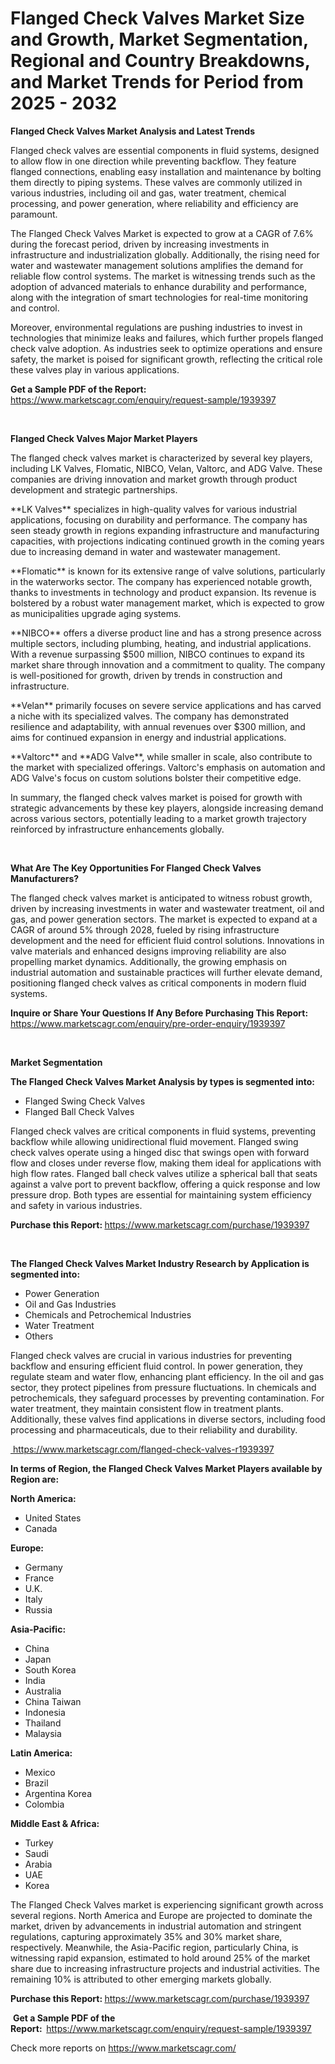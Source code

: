 <p><h1>Flanged Check Valves Market Size and Growth, Market Segmentation, Regional and Country Breakdowns, and Market Trends for Period from 2025 -  2032</h1></p><p><strong>Flanged Check Valves Market Analysis and Latest Trends</strong></p>
<p><p>Flanged check valves are essential components in fluid systems, designed to allow flow in one direction while preventing backflow. They feature flanged connections, enabling easy installation and maintenance by bolting them directly to piping systems. These valves are commonly utilized in various industries, including oil and gas, water treatment, chemical processing, and power generation, where reliability and efficiency are paramount.</p><p>The Flanged Check Valves Market is expected to grow at a CAGR of 7.6% during the forecast period, driven by increasing investments in infrastructure and industrialization globally. Additionally, the rising need for water and wastewater management solutions amplifies the demand for reliable flow control systems. The market is witnessing trends such as the adoption of advanced materials to enhance durability and performance, along with the integration of smart technologies for real-time monitoring and control.</p><p>Moreover, environmental regulations are pushing industries to invest in technologies that minimize leaks and failures, which further propels flanged check valve adoption. As industries seek to optimize operations and ensure safety, the market is poised for significant growth, reflecting the critical role these valves play in various applications.</p></p>
<p><strong>Get a Sample PDF of the Report:&nbsp;</strong> <a href="https://www.marketscagr.com/enquiry/request-sample/1939397?utm_campaign=2882&utm_medium=2&utm_source=Github&utm_content=ia&utm_term=10042025&utm_id=flanged-check-valves">https://www.marketscagr.com/enquiry/request-sample/1939397</a></p>
<p>&nbsp;</p>
<p><strong>Flanged Check Valves Major Market Players</strong></p>
<p><p>The flanged check valves market is characterized by several key players, including LK Valves, Flomatic, NIBCO, Velan, Valtorc, and ADG Valve. These companies are driving innovation and market growth through product development and strategic partnerships.</p><p>**LK Valves** specializes in high-quality valves for various industrial applications, focusing on durability and performance. The company has seen steady growth in regions expanding infrastructure and manufacturing capacities, with projections indicating continued growth in the coming years due to increasing demand in water and wastewater management.</p><p>**Flomatic** is known for its extensive range of valve solutions, particularly in the waterworks sector. The company has experienced notable growth, thanks to investments in technology and product expansion. Its revenue is bolstered by a robust water management market, which is expected to grow as municipalities upgrade aging systems.</p><p>**NIBCO** offers a diverse product line and has a strong presence across multiple sectors, including plumbing, heating, and industrial applications. With a revenue surpassing $500 million, NIBCO continues to expand its market share through innovation and a commitment to quality. The company is well-positioned for growth, driven by trends in construction and infrastructure.</p><p>**Velan** primarily focuses on severe service applications and has carved a niche with its specialized valves. The company has demonstrated resilience and adaptability, with annual revenues over $300 million, and aims for continued expansion in energy and industrial applications.</p><p>**Valtorc** and **ADG Valve**, while smaller in scale, also contribute to the market with specialized offerings. Valtorc's emphasis on automation and ADG Valve's focus on custom solutions bolster their competitive edge.</p><p>In summary, the flanged check valves market is poised for growth with strategic advancements by these key players, alongside increasing demand across various sectors, potentially leading to a market growth trajectory reinforced by infrastructure enhancements globally.</p></p>
<p>&nbsp;</p>
<p><strong>What Are The Key Opportunities For Flanged Check Valves Manufacturers?</strong></p>
<p><p>The flanged check valves market is anticipated to witness robust growth, driven by increasing investments in water and wastewater treatment, oil and gas, and power generation sectors. The market is expected to expand at a CAGR of around 5% through 2028, fueled by rising infrastructure development and the need for efficient fluid control solutions. Innovations in valve materials and enhanced designs improving reliability are also propelling market dynamics. Additionally, the growing emphasis on industrial automation and sustainable practices will further elevate demand, positioning flanged check valves as critical components in modern fluid systems.</p></p>
<p><strong>Inquire or Share Your Questions If Any Before Purchasing This Report:</strong> <a href="https://www.marketscagr.com/enquiry/pre-order-enquiry/1939397?utm_campaign=2882&utm_medium=2&utm_source=Github&utm_content=ia&utm_term=10042025&utm_id=flanged-check-valves">https://www.marketscagr.com/enquiry/pre-order-enquiry/1939397</a></p>
<p>&nbsp;</p>
<p><strong>Market Segmentation</strong></p>
<p><strong>The Flanged Check Valves Market Analysis by types is segmented into:</strong></p>
<p><ul><li>Flanged Swing Check Valves</li><li>Flanged Ball Check Valves</li></ul></p>
<p><p>Flanged check valves are critical components in fluid systems, preventing backflow while allowing unidirectional fluid movement. Flanged swing check valves operate using a hinged disc that swings open with forward flow and closes under reverse flow, making them ideal for applications with high flow rates. Flanged ball check valves utilize a spherical ball that seats against a valve port to prevent backflow, offering a quick response and low pressure drop. Both types are essential for maintaining system efficiency and safety in various industries.</p></p>
<p><strong>Purchase this Report:&nbsp;</strong><a href="https://www.marketscagr.com/purchase/1939397?utm_campaign=2882&utm_medium=2&utm_source=Github&utm_content=ia&utm_term=10042025&utm_id=flanged-check-valves">https://www.marketscagr.com/purchase/1939397</a></p>
<p>&nbsp;</p>
<p><strong>The Flanged Check Valves Market Industry Research by Application is segmented into:</strong></p>
<p><ul><li>Power Generation</li><li>Oil and Gas Industries</li><li>Chemicals and Petrochemical Industries</li><li>Water Treatment</li><li>Others</li></ul></p>
<p><p>Flanged check valves are crucial in various industries for preventing backflow and ensuring efficient fluid control. In power generation, they regulate steam and water flow, enhancing plant efficiency. In the oil and gas sector, they protect pipelines from pressure fluctuations. In chemicals and petrochemicals, they safeguard processes by preventing contamination. For water treatment, they maintain consistent flow in treatment plants. Additionally, these valves find applications in diverse sectors, including food processing and pharmaceuticals, due to their reliability and durability.</p></p>
<p><a href="https://www.marketscagr.com/flanged-check-valves-r1939397?utm_campaign=2882&utm_medium=2&utm_source=Github&utm_content=ia&utm_term=10042025&utm_id=flanged-check-valves">&nbsp;https://www.marketscagr.com/flanged-check-valves-r1939397</a></p>
<p><strong>In terms of Region, the Flanged Check Valves Market Players available by Region are:</strong></p>
<p>
    <p> <strong> North America: </strong>
        <ul>
            <li>United States</li>
            <li>Canada</li>
        </ul>
        </p> 
    <p> <strong> Europe: </strong>
        <ul>
            <li>Germany</li>
            <li>France</li>
            <li>U.K.</li>
            <li>Italy</li>
            <li>Russia</li>
        </ul>
        </p> 
    <p> <strong> Asia-Pacific: </strong>
        <ul>
            <li>China</li>
            <li>Japan</li>
            <li>South Korea</li>
            <li>India</li>
            <li>Australia</li>
            <li>China Taiwan</li>
            <li>Indonesia</li>
            <li>Thailand</li>
            <li>Malaysia</li>
        </ul>
        </p> 
    <p> <strong> Latin America: </strong>
        <ul>
            <li>Mexico</li>
            <li>Brazil</li>
            <li>Argentina Korea</li>
            <li>Colombia</li>
        </ul>
        </p> 
    <p> <strong> Middle East & Africa: </strong>
        <ul>
            <li>Turkey</li>
            <li>Saudi</li>
            <li>Arabia</li>
            <li>UAE</li>
            <li>Korea</li>
        </ul>
    </p>
    </p>
<p><p>The Flanged Check Valves market is experiencing significant growth across several regions. North America and Europe are projected to dominate the market, driven by advancements in industrial automation and stringent regulations, capturing approximately 35% and 30% market share, respectively. Meanwhile, the Asia-Pacific region, particularly China, is witnessing rapid expansion, estimated to hold around 25% of the market share due to increasing infrastructure projects and industrial activities. The remaining 10% is attributed to other emerging markets globally.</p></p>
<p><strong>Purchase this Report: </strong><a href="https://www.marketscagr.com/purchase/1939397?utm_campaign=2882&utm_medium=2&utm_source=Github&utm_content=ia&utm_term=10042025&utm_id=flanged-check-valves">https://www.marketscagr.com/purchase/1939397</a></p>
<p>&nbsp;<strong>Get a Sample PDF of the Report:&nbsp;&nbsp;</strong><a href="https://www.marketscagr.com/enquiry/request-sample/1939397?utm_campaign=2882&utm_medium=2&utm_source=Github&utm_content=ia&utm_term=10042025&utm_id=flanged-check-valves">https://www.marketscagr.com/enquiry/request-sample/1939397</a></p>
<p><strong></strong></p>
<p>Check more reports on <a href="https://www.marketscagr.com/?utm_campaign=2882&utm_medium=2&utm_source=Github&utm_content=ia&utm_term=10042025&utm_id=flanged-check-valves">https://www.marketscagr.com/</a></p>
